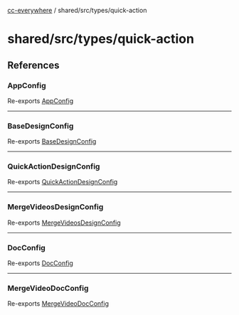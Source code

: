 [cc-everywhere](../../../../index.md) / shared/src/types/quick-action

# shared/src/types/quick-action

## References

### AppConfig

Re-exports [AppConfig](AppConfig.types/interfaces/AppConfig.md)

***

### BaseDesignConfig

Re-exports [BaseDesignConfig](DesignConfig.types/interfaces/BaseDesignConfig.md)

***

### QuickActionDesignConfig

Re-exports [QuickActionDesignConfig](DesignConfig.types/interfaces/QuickActionDesignConfig.md)

***

### MergeVideosDesignConfig

Re-exports [MergeVideosDesignConfig](DesignConfig.types/interfaces/MergeVideosDesignConfig.md)

***

### DocConfig

Re-exports [DocConfig](DocConfig.types/interfaces/DocConfig.md)

***

### MergeVideoDocConfig

Re-exports [MergeVideoDocConfig](DocConfig.types/interfaces/MergeVideoDocConfig.md)

